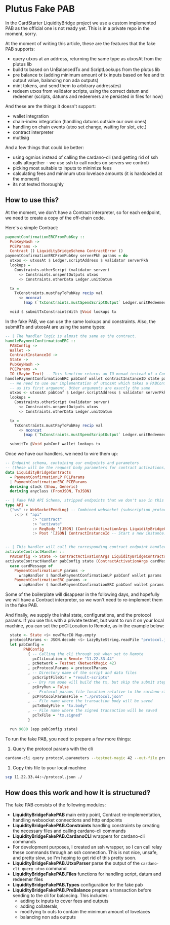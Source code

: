 # Plutus Fake PAB

In the CardStarter LiquidityBridge project we use a custom implemented PAB as the official one is not ready yet. This is in a private repo in the moment, sorry.

At the moment of writing this article, these are the features that the fake PAB supports:

- query utxos at an address, returning the same type as utxosAt from the plutus lib
- build tx based on UnBalancedTx and ScriptLookups from the plutus lib
- pre balance tx (adding minimum amount of tx inputs based on fee and tx output value, balancing non ada outputs)
- mint tokens, and send them to arbitrary address(es)
- redeem utxos from validator scripts, using the correct datum and redeemer (scripts, datums and redeemers are persisted in files for now)

And these are the things it doesn't support:

- wallet integration
- chain-index integration (handling datums outside our own ones)
- handling on chain events (utxo set change, waiting for slot, etc.)
- contract interpreter
- mutlisig

And a few things that could be better:

- using ogmios instead of calling the cardano-cli (and getting rid of ssh calls altogether - we use ssh to call nodes on servers we control)
- picking most suitable tx inputs to minimize fees
- calculating fees and minimum utxo lovelace amounts (it is hardcoded at the moment)
- its not tested thoroughly

## How to use this?

At the moment, we don't have a Contract interpreter, so for each endpoint, we need to create a copy of the off-chain code.

Here's a simple Contract:

```haskell
paymentConfirmationERCFromPubKey ::
  PubKeyHash ->
  PCEParams ->
  Contract () LiquidityBridgeSchema ContractError ()
paymentConfirmationERCFromPubKey serverPkh params = do
  utxos <- utxosAt $ Ledger.scriptAddress $ validator serverPkh
  lookups =
    Constraints.otherScript (validator server)
      <> Constraints.unspentOutputs utxos
      <> Constraints.otherData Ledger.unitDatum

  tx =
    TxConstraints.mustPayToPubKey recip val
      <> mconcat
        (map (`TxConstraints.mustSpendScriptOutput` Ledger.unitRedeemer) (Map.keys utxos))

  void $ submitTxConstraintsWith @Void lookups tx
```

In the fake PAB, we can use the same lookups and constraints. Also, the submitTx and utxosAt are using the same types:

```haskell
-- | The handler logic is almost the same as the contract.
handlePaymentConfirmationERC ::
  PABConfig ->
  Wallet ->
  ContractInstanceId ->
  State ->
  PubKeyHash ->
  PCEParams ->
  IO (Maybe Text) -- This function returns an IO monad instead of a Contract
handlePaymentConfirmationERC pabConf wallet contractInstanceID state params = do
  -- We need to use our implementation of utxosAt which takes a PABConfig
  -- as its first argument. Other arguments are exactly the same
  utxos <- utxosAt pabConf $ Ledger.scriptAddress $ validator serverPkh
  lookups =
    Constraints.otherScript (validator server)
      <> Constraints.unspentOutputs utxos
      <> Constraints.otherData Ledger.unitDatum

  tx =
    TxConstraints.mustPayToPubKey recip val
      <> mconcat
        (map (`TxConstraints.mustSpendScriptOutput` Ledger.unitRedeemer) (Map.keys utxos))

  submitTx @Void pabConf wallet lookups tx
```

Once we have our handlers, we need to wire them up:

```haskell
-- Endpoint schema, containing our endpoints and parameters
-- (these will be the request body parameters for contract activations)
data LiquidityBridgeContracts
  = PaymentConfirmationLP PCLParams
  | PaymentConfirmationERC PCEParams
  deriving stock (Show, Generic)
  deriving anyclass (FromJSON, ToJSON)

-- | Fake PAB API Schema, stripped endpoints that we don't use in this project
type API =
  ("ws" :> WebSocketPending) -- Combined websocket (subscription protocol)
    :<|> ( "api"
            :> "contract"
            :> "activate"
            :> ReqBody '[JSON] (ContractActivationArgs LiquidityBridgeContracts) -- The contract schema defined above
            :> Post '[JSON] ContractInstanceId -- Start a new instance.


-- | This handler will call the corresponding contract endpoint handler
activateContractHandler ::
  PABConfig -> State -> ContractActivationArgs LiquidityBridgeContracts -> Handler ContractInstanceId
activateContractHandler pabConfig state (ContractActivationArgs cardMessage _) =
  case cardMessage of
    PaymentConfirmationLP params ->
      wrapHandler $ handlePaymentConfirmationLP pabConf wallet params
    PaymentConfirmationERC params ->
      wrapHandler $ handlePaymentConfirmationERC pabConf wallet params
```

Some of the boilerplate will disappear in the following days, and hopefully we will have a Contract interpreter, so we won't need to re-implement them in the fake PAB.

And finally, we supply the inital state, configurations, and the protocol params. If you use this with a private testnet, but want to run it on your local machine, you can set the pcCliLocation to Remote, as in the example below:

```haskell
  state <- State <$> newTVarIO Map.empty
  protocolParams <- JSON.decode <$> LazyByteString.readFile "protocol.json"
  let pabConfig =
        PABConfig
          { -- Calling the cli through ssh when set to Remote
            pcCliLocation = Remote "11.22.33.44"
          , pcNetwork = Testnet (NetworkMagic 42)
          , pcProtocolParams = protocolParams
          , -- Directory name of the script and data files
            pcScriptFileDir = "result-scripts"
          , -- Dry run mode will build the tx, but skip the submit step
            pcDryRun = False
          , -- Protocol params file location relative to the cardano-cli working directory (needed for the cli)
            pcProtocolParamsFile = "./protocol.json"
          , -- File name where the transaction body will be saved
            pcTxBodyFile = "tx.body"
          , -- File name where the signed transaction will be saved
            pcTxFile = "tx.signed"
          }

  run 9080 (app pabConfig state)
```

To run the fake PAB, you need to prepare a few more things:

1. Query the protocol params with the cli

```bash
cardano-cli query protocol-parameters --testnet-magic 42 --out-file protocol.json
```

1. Copy this file to your local machine

```bash
scp 11.22.33.44:~/protocol.json ./
```

## How does this work and how it is structured?

The fake PAB consists of the following modules:

- **LiquidityBridgeFakePAB** main entry point, Contract re-implementation, handling websocket connections and http endpoints
- **LiquidityBridgeFakePAB.Constraints** handling constraints by creating the necessary files and calling cardano-cli commands
- **LiquidityBridgeFakePAB.CardanoCLI** wrappers for cardano-cli commands
- For development purposes, I created an ssh wrapper, so I can call relay these commands through an ssh connection. This is not nice, unsafe, and pretty slow, so I'm hoping to get rid of this pretty soon.
- **LiquidityBridgeFakePAB.UtxoParser** parse the output of the `cardano-cli query utxo` command
- **LiquidityBridgeFakePAB.Files** functions for handling script, datum and redeemer files
- **LiquidityBridgeFakePAB.Types** configuration for the fake pab
- **LiquidityBridgeFakePAB.PreBalance** prepare a transaction before sending to the cli for balancing. This includes:
  - adding tx inputs to cover fees and outputs
  - adding collaterals,
  - modifying tx outs to contain the minimum amount of lovelaces
  - balancing non ada outputs
